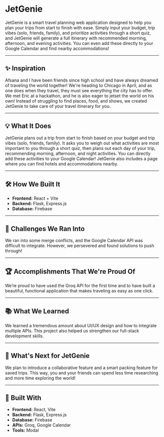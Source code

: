 # JetGenie

JetGenie is a smart travel planning web application designed to help you plan your trips from start to finish with ease. Simply input your budget, trip vibes (solo, friends, family), and prioritize activities through a short quiz, and JetGenie will generate a full itinerary with recommended morning, afternoon, and evening activities. You can even add these directly to your Google Calendar and find nearby accommodations!

---

## ✨ Inspiration
Afsana and I have been friends since high school and have always dreamed of traveling the world together! We're heading to Chicago in April, and as one does when they travel, they must see everything the city has to offer. We met Eric at a hackathon, and he is also eager to jetset the world on his own! Instead of struggling to find places, food, and shows, we created JetGenie to take care of your travel itinerary for you.

---

## 💡 What It Does
JetGenie plans out a trip from start to finish based on your budget and trip vibes (solo, friends, family). It asks you to weigh out what activities are most important to you through a short quiz, then plans out each day of your trip, recommending morning, afternoon, and night activities. You can directly add these activities to your Google Calendar! JetGenie also includes a page where you can find hotels and accommodations nearby.

---

## 🛠️ How We Built It
- **Frontend:** React + Vite
- **Backend:** Flask, Express.js
- **Database:** Firebase

---

## 🚧 Challenges We Ran Into
We ran into some merge conflicts, and the Google Calendar API was difficult to integrate. However, we persevered and found solutions to push through!

---

## 🏆 Accomplishments That We're Proud Of
We’re proud to have used the Groq API for the first time and to have built a beautiful, functional application that makes traveling as easy as one click.

---

## 📚 What We Learned
We learned a tremendous amount about UI/UX design and how to integrate multiple APIs. This project also helped us strengthen our full-stack development skills.

---

## 🚀 What's Next for JetGenie
We plan to introduce a collaborative feature and a smart packing feature for saved trips. This way, you and your friends can spend less time researching and more time exploring the world!

---

## 🧰 Built With
- **Frontend:** React, Vite
- **Backend:** Flask, Express.js
- **Database:** Firebase
- **APIs:** Groq, Google Calendar
- **Tools:** Modal
